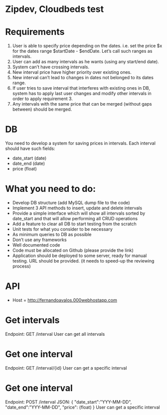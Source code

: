 # Zipdev, Cloudbeds test

# Requirements
1. User is able to specify price depending on the dates. i.e. set the price $x for the dates range $startDate - $endDate. Let’s call such ranges as intervals.
2. User can add as many intervals as he wants (using any start/end date).
3. System can’t have crossing intervals.
4. New interval price have higher priority over existing ones.
5. New interval can’t lead to changes in dates not belonged to its dates range.
6. If user tries to save interval that interferes with existing ones in DB, system has to apply last user changes and modify other intervals in order to apply requirement 3.
7. Any intervals with the same price that can be merged (without gaps between) should be merged.

# DB
You need to develop a system for saving prices in intervals. Each interval should have such fields:
- date_start (date)
- date_end (date)
- price (float)

# What you need to do:
- Develop DB structure (add MySQL dump file to the code)
- Implement 3 API methods to insert, update and delete intervals
- Provide a simple interface which will show all intervals sorted by date_start and that will allow performing all CRUD operations
- Add a feature to clear all DB to start testing from the scratch
- Unit tests for what you consider to be necessary
- As minimum queries to DB as possible
- Don’t use any frameworks
- Well documented code
- Code must be allocated on Github (please provide the link)
- Application should be deployed to some server, ready for manual testing. URL should be provided. (it needs to speed-up the reviewing process)

# API

- Host = http://fernandoavalos.000webhostapp.com

# Get intervals
Endpoint: GET /interval
User can get all intervals

# Get one interval
Endpoint: GET /interval/{id}
User can get a specific interval

# Get one interval
Endpoint: POST /interval
JSON: 
{
	"date_start":"YYY-MM-DD",
	"date_end":"YYY-MM-DD",
	"price": (float)
}
User can get a specific interval

